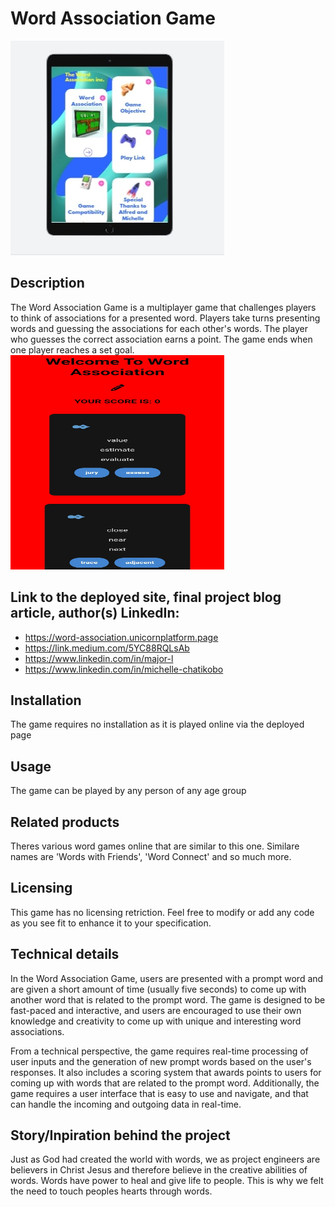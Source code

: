 # Word Association Game
![](images/Screenshot_20230526_092931_Chrome.jpg)
## Description
The Word Association Game is a multiplayer game that challenges players to think of associations for a presented word. Players take turns presenting words and guessing the associations for each other's words. The player who guesses the correct association earns a point. The game ends when one player reaches a set goal.
<img src="images/Screenshot_20230608_151442_Chrome.jpg" width="342" height="343" >
## Link to the deployed site, final project blog article, author(s) LinkedIn:
* https://word-association.unicornplatform.page
* https://link.medium.com/5YC88RQLsAb
* https://www.linkedin.com/in/major-l
* https://www.linkedin.com/in/michelle-chatikobo
## Installation
The game requires no installation as it is played online via the deployed page
## Usage
The game can be played by any person of any age group
## Related products
Theres various word games online that are similar to this one. Similare names are 'Words with Friends', 'Word Connect' and so much more.
## Licensing
This game has no licensing retriction. Feel free to modify or add any code as you see fit to enhance it to your specification.
## Technical details
In the Word Association Game, users are presented with a prompt word and are given a short amount of time (usually five seconds) to come up with another word that is related to the prompt word. The game is designed to be fast-paced and interactive, and users are encouraged to use their own knowledge and creativity to come up with unique and interesting word associations.

From a technical perspective, the game requires real-time processing of user inputs and the generation of new prompt words based on the user's responses. It also includes a scoring system that awards points to users for coming up with words that are related to the prompt word. Additionally, the game requires a user interface that is easy to use and navigate, and that can handle the incoming and outgoing data in real-time.

## Story/Inpiration behind the project
Just as God had created the world with words, we as project engineers are believers in Christ Jesus and therefore believe in the creative abilities of words. Words have power to heal and give life to people. This is why we felt the need to touch peoples hearts through words.
